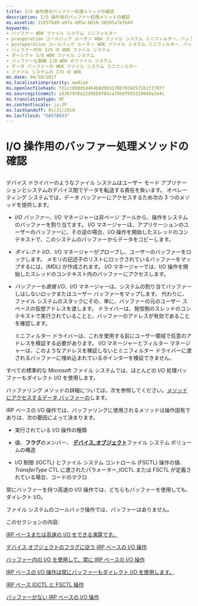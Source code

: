 ```yaml
---
title: I/O 操作用のバッファー処理メソッドの確認
description: I/O 操作用のバッファー処理メソッドの確認
ms.assetid: 219378d9-a9fa-495a-b016-36595a7efb49
keywords:
- バッファー WDK ファイル システム ミニフィルター
- preoperation コールバック ルーチン WDK ファイル システム ミニフィルター、バッファー
- postoperation コールバック ルーチン WDK ファイル システム ミニフィルター、バッファー
- バッファー内の I/O の WDK ファイル システム
- ダイレクト I/O WDK ファイル システム
- バッファーも直接 I/O WDK のファイル システム
- データ バッファーの WDK ファイル システム ミニフィルター
- ファイル システムの I/O の WDK
ms.date: 04/20/2017
ms.localizationpriority: medium
ms.openlocfilehash: f21cc89dd5d464b6d993178b70342571b1f2707f
ms.sourcegitcommit: a33b7978e22d5bb9f65ca7056f955319049a2e4c
ms.translationtype: MT
ms.contentlocale: ja-JP
ms.lasthandoff: 01/31/2019
ms.locfileid: "56578633"
---
```

# <a name="determining-the-buffering-method-for-an-io-operation"></a>I/O 操作用のバッファー処理メソッドの確認


## <span id="ddk_determining_the_buffering_method_for_an_io_operation_if"></span><span id="DDK_DETERMINING_THE_BUFFERING_METHOD_FOR_AN_IO_OPERATION_IF"></span>


デバイス ドライバーのようなファイル システムはユーザー モード アプリケーションとシステムのデバイス間でデータを転送する責任を負います。 オペレーティング システムでは、データ バッファーにアクセスするため次の 3 つのメソッドを提供します。

-   *I/O バッファー*、I/O マネージャーは非ページ プールから、操作をシステムのバッファーを割り当てます。 I/O マネージャーは、アプリケーションのユーザーのバッファーに、その逆の場合、I/O 操作を開始したスレッドのコンテキストで、このシステムのバッファーからデータをコピーします。

-   *ダイレクト I/O*、I/O マネージャーがプローブし、ユーザーのバッファーをロックします。 メモリの記述子のリストにロックされているバッファーをマップするには、(MDL) が作成されます。 I/O マネージャーでは、I/O 操作を開始したスレッドのコンテキスト内のバッファーにアクセスします。

-   *バッファーも直接 I/O*、I/O マネージャーは、システムの割り当てバッファーしはしないロックまたはユーザー バッファーをマップします。 代わりに、ファイル システムのスタックにその、単に、バッファーの元のユーザー スペースの仮想アドレスを渡します。 ドライバーは、発信側のスレッドのコンテキストで実行されていることと、バッファーのアドレスが有効であることを確認します。

    ミニフィルター ドライバーは、これを使用する前にユーザー領域で任意のアドレスを検証する必要があります。 I/O マネージャーとフィルター マネージャーは、このようなアドレスを検証しないとミニフィルター ドライバーに渡されるバッファーに埋め込まれているポインターを検証できません。

すべての標準的な Microsoft ファイル システムでは、ほとんどの I/O 処理バッファーもダイレクト I/O を使用します。

バッファリング メソッドの詳細については、次を参照してください。[メソッドにアクセスするデータ バッファーの](https://msdn.microsoft.com/library/windows/hardware/ff554436)します。

IRP ベースの I/O 操作では、バッファリングに使用されるメソッドは操作固有でありは、次の要因によって決まります。

-   実行されている I/O 操作の種類

-   値、**フラグ**のメンバー、 [**デバイス\_オブジェクト**](https://msdn.microsoft.com/library/windows/hardware/ff543147)ファイル システム ボリュームの構造

-   I/O 制御 (IOCTL) とファイル システム コントロール (FSCTL) 操作の値、 *TransferType* CTL に渡されたパラメーター\_IOCTL または FSCTL が定義されている場合、コードのマクロ

常にバッファーを持つ高速の I/O 操作では、どちらもバッファーを使用しても、ダイレクト I/O。

ファイル システムのコールバック操作では、バッファーはありません。

このセクションの内容:

[IRP ベースまたは高速の I/O をできる演算です。](operations-that-can-be-irp-based-or-fast-i-o.md)

[デバイス オブジェクトのフラグに従う IRP ベースの I/O 操作](irp-based-i-o-operations-that-obey-device-object-flags.md)

[バッファー内の I/O を使用して、常に IRP ベースの I/O 操作](irp-based-i-o-operations-that-always-use-buffered-i-o.md)

[IRP ベースの I/O 操作は常にバッファーもダイレクト I/O を使用します。](irp-based-i-o-operations-that-always-use-neither-buffered-nor-direct-i.md)

[IRP ベース IOCTL と FSCTL 操作](irp-based-ioctl-and-fsctl-operations.md)

[バッファーがない IRP ベースの I/O 操作](irp-based-i-o-operations-that-have-no-buffers.md)

 

 




